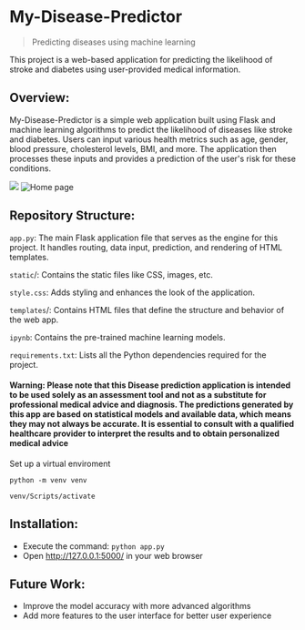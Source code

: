# My-Disease-Predictor
> Predicting diseases using machine learning

This project is a web-based application for predicting the likelihood of stroke and diabetes using user-provided medical information.


## Overview:
My-Disease-Predictor is a simple web application built using Flask and machine learning algorithms to predict the likelihood of diseases like stroke and diabetes. Users can input various health metrics such as age, gender, blood pressure, cholesterol levels, BMI, and more. The application then processes these inputs and provides a prediction of the user's risk for these conditions.


![](Homepage.jpg)
![Home page](https://github.com/user-attachments/assets/2312ddbe-ca3a-456a-b2e9-dcf8c62b41cb)


## Repository Structure:
`app.py`:  The main Flask application file that serves as the engine for this project. It handles routing, data input, prediction, and rendering of HTML templates.

`static`/: Contains the static files like CSS, images, etc.

`style.css`: Adds styling and enhances the look of the application.

`templates`/: Contains HTML files that define the structure and behavior of the web app.

`ipynb`: Contains the pre-trained machine learning models.

`requirements.txt`: Lists all the Python dependencies required for the project.




#### Warning: Please note that this Disease prediction application is intended to be used solely as an assessment tool and not as a substitute for professional medical advice and diagnosis. The predictions generated by this app are based on statistical models and available data, which means they may not always be accurate. It is essential to consult with a qualified healthcare provider to interpret the results and to obtain personalized medical advice

Set up a virtual enviroment

```
python -m venv venv

```
```
venv/Scripts/activate
```


## Installation:
* Execute the command: `python app.py`
* Open http://127.0.0.1:5000/ in your  web browser


## Future Work:
* Improve the model accuracy with more advanced algorithms
* Add more features to the user interface for better user experience
